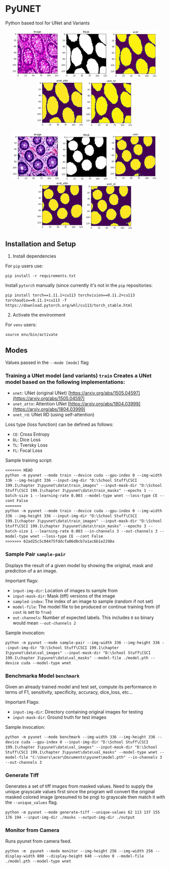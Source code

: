 # PyUNET

Python based tool for UNet and Variants

<p align="center">
  <img src="assets/original-1.png" width="150"/>
  <img src="assets/mask-1.png" width="150"/>
  <img src="assets/unet-1.png" width="150"/>
  <img src="assets/unet-attn-1.png" width="150"/>
  <img src="assets/unet-rd-1.png" width="150"/>
</p>

<p align="center">
  <img src="assets/original-2.png" width="150"/>
  <img src="assets/mask-2.png" width="150"/>
  <img src="assets/unet-2.png" width="150"/>
  <img src="assets/unet-attn-2.png" width="150"/>
  <img src="assets/unet-rd-2.png" width="150"/>
</p>

## Installation and Setup

1. Install dependencies

For `pip` users use:

```
pip install -r requirements.txt
```

Install `pytorch` manually (since currently it's not in the `pip` repositories:

```
pip install torch==1.11.1+cu113 torchvision==0.11.2+cu113 torchaudio==0.11.1+cu113 -f https://download.pytorch.org/whl/cu113/torch_stable.html
```

2. Activate the environment

For `venv` users:

```
source env/bin/activate
```

## Modes

Values passed in the `--mode [mode]` flag

### Training a UNet model (and variants) `train` Creates a UNet model based on the following implementations:

* `unet`: UNet (original UNet) [https://arxiv.org/abs/1505.04597](https://arxiv.org/abs/1505.04597)
* `unet_attn`: Attention UNet [https://arxiv.org/abs/1804.03999](https://arxiv.org/abs/1804.03999)
* `unet_rd`: UNet RD (using self-attention)

Loss type (loss function) can be defined as follows:

* `CE`: Cross Entropy
* `DL`: Dice Loss
* `TL`: Tversky Loss
* `FL`: Focal Loss

Sample training script:

```
<<<<<<< HEAD
python -m pyunet --mode train --device cuda --gpu-index 0 --img-width 336 --img-height 336 --input-img-dir "D:\School Stuff\CSCI 199.1\chapter 3\pyunet\data\train_images" --input-mask-dir "D:\School Stuff\CSCI 199.1\chapter 3\pyunet\data\train_masks" --epochs 1 --batch-size 1 --learning-rate 0.003 --model-type wnet --loss-type CE --cont False
=======
python -m pyunet --mode train --device cuda --gpu-index 0 --img-width 336 --img-height 336 --input-img-dir "D:\School Stuff\CSCI 199.1\chapter 3\pyunet\data\train_images" --input-mask-dir "D:\School Stuff\CSCI 199.1\chapter 3\pyunet\data\train_masks" --epochs 3 --batch-size 1 --learning-rate 0.003 --in-channels 3 --out-channels 3 --model-type wnet --loss-type CE --cont False
>>>>>>> 62ad25c5c04475fddcfa06d0cb7a1ac6b1e2298a
```

### Sample Pair `sample-pair`

Displays the result of a given model by showing the original, mask and prediction of a an image. 

Important flags:

* `input-img-dir`: Location of images to sample from
* `input-mask-dir`: Mask (tiff) versions of the image
* `sampled-index`: The index of an image to sample (random if not set)
* `model-file`: The model file to be produced or continue training from (if `cont` is set to `True`)
* `out-channels`: Number of expected labels. This includes `0` so binary would mean `--out-channels 2`

Sample invocation:

```
python -m pyunet --mode sample-pair --img-width 336 --img-height 336 --input-img-dir "D:\School Stuff\CSCI 199.1\chapter 3\pyunet\data\val_images" --input-mask-dir "D:\School Stuff\CSCI 199.1\chapter 3\pyunet\data\val_masks" --model-file ./model.pth --device cuda --model-type wnet
```

### Benchmarka Model `benchmark`

Given an already trained model and test set, compute its performance in terms of F1, sensitivity, specificity, accuracy, dice_loss, etc...

Important Flags:

* `input-img-dir`: Directory containing original images for testing
* `input-mask-dir`: Ground truth for test images

Sample invocation:

```
python -m pyunet --mode benchmark --img-width 336 --img-height 336 --device cuda --gpu-index 0 --input-img-dir "D:\School Stuff\CSCI 199.1\chapter 3\pyunet\data\val_images" --input-mask-dir "D:\School Stuff\CSCI 199.1\chapter 3\pyunet\data\val_masks" --model-type wnet --model-file "C:\Users\acer\Documents\pyunet\model.pth" --in-channels 3 --out-channels 3
```

### Generate Tiff

Generates a set of tiff images from masked values. Need to supply the unique grayscale values first since the program will convert the original masked colored image (presumed to be png) to grayscale then match it with the `--unique_values` flag.

```
python -m pyunet --mode generate-tiff --unique-values 62 113 137 155 176 194 --input-img-dir ./masks --output-img-dir ./output
```

### Monitor from Camera

Runs pyunet from camera feed.

```
python -m  pyunet --mode monitor --img-height 256 --img-width 256 --display-width 800 --display-height 640 --video 0 --model-file ./model.pth --model-type wnet
```